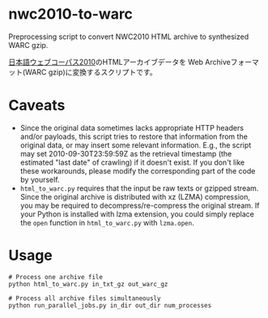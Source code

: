# nwc2010-to-warc
Preprocessing script to convert NWC2010 HTML archive to synthesized WARC gzip.

[日本語ウェブコーパス2010](https://www.s-yata.jp/corpus/nwc2010/)のHTMLアーカイブデータを
Web Archiveフォーマット(WARC gzip)に変換するスクリプトです。

# Caveats

- Since the original data sometimes lacks appropriate HTTP headers and/or payloads,
  this script tries to restore that information from the original data,
  or may insert some relevant information.
  E.g., the script may set 2010-09-30T23:59:59Z as the retrieval timestamp
  (the estimated "last date" of crawling) if it doesn't exist.
  If you don't like these workarounds, please modify the corresponding part of the code by yourself.
- `html_to_warc.py` requires that the input be raw texts or gzipped stream.
  Since the original archive is distributed with xz (LZMA) compression,
  you may be required to decompress/re-compress the original stream.
  If your Python is installed with lzma extension,
  you could simply replace the `open` function in `html_to_warc.py` with `lzma.open`.

# Usage

```shell
# Process one archive file
python html_to_warc.py in_txt_gz out_warc_gz

# Process all archive files simultaneously
python run_parallel_jobs.py in_dir out_dir num_processes
```